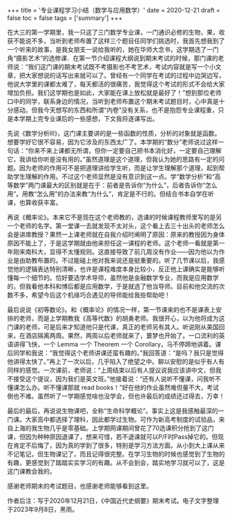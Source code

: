 +++
title = '专业课程学习小结（数学与应用数学）'
date = 2020-12-21
draft = false
toc = false
tags = ['summary']
+++

在大三的第一学期里，我一只这了三门数学专业课，一门通识必修的生物，果，收获不能说不多，当听到老师布置了这样三个题目任同学们挑选时，我首先想我到了一个听来的故事，是我女朋支一说给我听的，她在华师大念书，这学期选了一门角“摄影艺术”的选修课．在第一节介绍课程大纲说到期末考试的时候，那门课的老师说：“我们这门课的期末考试既不考摄影也不考艺术，考试内容就是写一个小文章，把大家想说的话写出来就可以了。曾经有一个同学在考试的过程中边哭边写，他说大学里的课都太难了，每天都活的很痛苦，我觉得这个考试的形式不会给大家增加负担。我们这学期也是如此，大家能在课上放松就是最好了！”想到那位老师口中的同学，联系身边的情况，当听到老师布置这个期末考试题目时，心中真是十分感动。但我今天想写的东西和所谓“内卷”没有关系，也不是抱怨专业课程重，只是本学期上完专业课后的一些感想，下文我将逐课写出。

先说《数学分析III》，这门课主要讲的是一些函数的性质，分析的对象就是函数。想要学好它很不容易，因为它涉及的东西太广了。本学期的“数分”老师说过这样一句话：“你来不来上课都无所谓，但你一定要自己把书本消化好，一定要自己理解它，我讲给你听是没有用的。”虽然道理是这个道理，但我认为她的思路有一定的问题。因为老师的作用可不是把道理讲给学生听，而是让学生理解那个道理，起到帮助学生理解的作用。不过这个老师显然是没有意识到这一点。学“数学分析”和“高等数学”两门课最大的区别就是在于：前者是告诉你“为什么”，后者告诉你“怎么用”。用教“怎么用”的办法来教“为什么”，肯定是不行的。但结合书本自学在听课，也算收获丰富。

再说《概率论》。本来它不是现在这个老师教的，选课的时候课程教师里写的是另一个老师的名字。第一堂课一去就发现不太对头，这个看上去三十出头的老师怎么会是讲席教授？果然一上课老师就在自我介绍时阐明了原因：原来的教授因为身体原因不能上了，于是这学期就由他来担任这一课程的老师。这个老师一看就是第一年刚来南科大，显得不太懂规则。这直接导致了前几周没有作业——因为他以为作业是由助教布置的。不过能碰上他对我来说还是挺重要的。听了几节课以后，我感觉他的逻辑表达特别清晰，也许是课程难度本身比较小，反正他上课确实是能够听懂每一个细节的。恰好要选学术导师，虽然他是金融数学专业，而我是应用数学的，但我看他本科和博后都是应用数学，于是就选了他当导师。目前和他交流的次数不多，希望今后这个机缘巧合遇见的导师能给我些帮助吧！

最后说说《初等数论》。和《概率论》的情况一样，第一节课来的也不是课表上安排的老师，而是上学期教我《高等代数》的胡勇老师。我很开心，以为他将成为这门课的老师，可是后来才知道他只是代课，真正的老师另有其人。听说刚从美国回来，在酒店隔离两周。果然，两周以后老师就来了，噩梦也开始了。一口流利的英语讲得飞快，一个 Lemma 一个 Theorem 一个 Corollary，马不停蹄地讲着。课后同学和我说：“我觉得这个老师讲课还蛮有趣的。”我回答道：“是吗？我只是觉得他讲得太快了。”再上了一次以后，几乎陷入了绝望之中。聊以安慰的是似乎有人有同样的感觉。一次课前，老师说：“上周结束以后有人提议说我应该讲中文，但我不接受这个提议，因为我们是英文班。”他接着说：“还有人说听不懂课，问我听不懂课怎么办。听不懂课那就 read books！”好在他的作业虽然难但量不大，考试倒也不难。虽然听了一学期感觉啥也没学会，但也许最后的成绩还过得去，万幸！

最后的最后，再说说生物课吧，全称“生命科学概论”。事实上这是我感触最深的一门课。大家高中都选择了理科，因此都学过生物。可作为新高考制度的试验品，来自上海的我生物几乎是零基础。上学期网课期间曾花了70选课积分抢到了这门课，但因为种种原因退课了，想来可惜，若不退课就可以P/F时Pass掉它的。但现在肯定不后悔了，因为真的学到了很多，特别是学习方法方面。从小到大上课从来不记笔记，但生物课记了，而且记得很完整。在学习生物的时候也感觉到了生物的有趣，更感觉到了踏踏实实学习的有趣。从不会到会，踏实地学习就可以了，这是这门课教会我的。

感谢老师期末的考试题目，也感谢老师能够看到这里。

作者后注：写于2020年12月21日，《中国近代史纲要》期末考试。电子文字整理于2023年9月8日，黑雨。